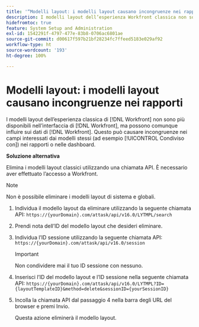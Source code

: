 ```yaml
---
title: '“Modelli layout: i modelli layout causano incongruenze nei rapporti”'
description: I modelli layout dell’esperienza Workfront classica non sono più disponibili nell’interfaccia di Workfront, ma possono comunque influire sui dati di Workfront. Questo può causare incongruenze nei campi interessati dai modelli stessi (ad esempio Condiviso con), nei rapporti o nelle dashboard.
hidefromtoc: true
feature: System Setup and Administration
exl-id: 1542291f-4797-477e-83b8-0706ac6801ae
source-git-commit: d00617f597b21bf28234fc7ffeed5183e029af92
workflow-type: ht
source-wordcount: '193'
ht-degree: 100%

---
```


# Modelli layout: i modelli layout causano incongruenze nei rapporti

I modelli layout dell’esperienza classica di [!DNL Workfront] non sono più disponibili nell’interfaccia di [!DNL Workfront], ma possono comunque influire sui dati di [!DNL Workfront]. Questo può causare incongruenze nei campi interessati dai modelli stessi (ad esempio [!UICONTROL Condiviso con]) nei rapporti o nelle dashboard.

**Soluzione alternativa**

Elimina i modelli layout classici utilizzando una chiamata API. È necessario aver effettuato l’accesso a Workfront.

>[!NOTE]
>
>Non è possibile eliminare i modelli layout di sistema e globali.

1. Individua il modello layout da eliminare utilizzando la seguente chiamata API:
   `https://{yourDomain}.com/attask/api/v16.0/LYTMPL/search`
1. Prendi nota dell’ID del modello layout che desideri eliminare.
1. Individua l’ID sessione utilizzando la seguente chiamata API:
   `https://{yourDomain}.com/attask/api/v16.0/session`

   >[!IMPORTANT]
   >
   >Non condividere mai il tuo ID sessione con nessuno.

1. Inserisci l’ID del modello layout e l’ID sessione nella seguente chiamata API:
   `https://{yourDomain}.com/attask/api/v16.0/LYTMPL?ID={layoutTemplateID}&method=delete&sessionID={yourSessionID}`
1. Incolla la chiamata API dal passaggio 4 nella barra degli URL del browser e premi Invio.

   Questa azione eliminerà il modello layout.
